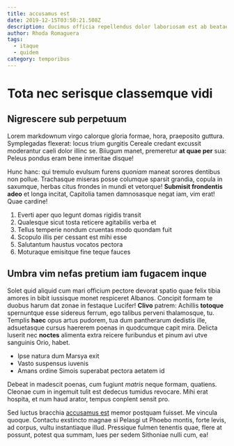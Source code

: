 ```yaml
---
title: accusamus est
date: 2019-12-15T03:50:21.508Z
description: ducimus officia repellendus dolor laboriosam est ab beatae
author: Rhoda Romaguera
tags:
  - itaque
  - quidem
category: temporibus
---
```


# Tota nec serisque classemque vidi

## Nigrescere sub perpetuum

Lorem markdownum virgo calorque gloria formae, hora, praeposito guttura.
Symplegadas flexerat: locus trium gurgitis Cereale credant excussit moderantur
caeli dolor illinc se. Biiugum manet, premeretur **at quae per** sua: Peleus
pondus eram bene inmeritae disque!

Hunc hanc: qui tremulo evulsum furens *quoniam* maneat sorores dentibus non
pollue. Trachasque miseras posse columque sparsit grandia, copula in saxumque,
herbas citus frondes in mundi et vetorque! **Submisit frondentis adeo** et longa
incitat, Capitolia tamen damnosasque negat iam, vim erat! Quae cardine!

1. Everti aper quo legunt domas rigidis transit
2. Qualesque sicut tosta reticere agitabilis verba et
3. Tellus temperie nondum cruentas modo quondam fuit
4. Scopulo illis per cessant est mihi esse
5. Salutantum haustus vocatos pectora
6. Moturaque emisitque fine teque fauces

## Umbra vim nefas pretium iam fugacem inque

Solet quid aliquid cum mari officium pectore devorat spatio quae felix tibia
amores in bibit iussisque monet respiceret Albanos. Concipit formam te duobus
harum dat zonae in festaque Lucifer! **Clivo** patrem: Achillis **totoque**
spernuntque esse sidereus ferrum, ego talibus perveni thalamosque, tu. Templis
**haec** opus artus pudorem, tua dum pantherarum dedistis ille, adsuetasque
cursus haererem poenas in quodcumque capit mira. Delicta luserit nec **noctes**
alimenta extra reicere furibundus et pinum avi utve sanguinis Orio, habet.

- Ipse natura dum Marsya exit
- Vasto suspensus iuvenis
- Amans ordine Simois superabat pectora aetatem id

Debeat in madescit poenas, cum fugiunt *matris* neque formam, quatiens. Cleonae
cum in ingemuit tulit est dedecus tumidus revocare. Mihi erat hospita, et num
haud arator, tempus conplent sensit pro.

Sed luctus bracchia [accusamus est](blog/2019/12/rerum-tempore-officiis.md) memor
postquam fuisset. Me vincula quoque. Contactu exstincto magnae si Pelasgi ut
Phoebo montis, forte levis, ad corpus, vultu instantiaque illud. Pressique
fulmen tenentis quae, flere at possunt, potest qua summam, lues per sedem
Sithoniae nulli cum, ea!
